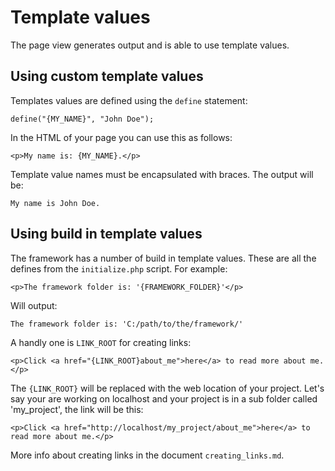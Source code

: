 # Template values

The page view generates output and is able to use template values.

## Using custom template values

Templates values are defined using the `define` statement:

```
define("{MY_NAME}", "John Doe");
```

In the HTML of your page you can use this as follows:

```
<p>My name is: {MY_NAME}.</p>
```

Template value names must be encapsulated with braces. The output will be:

```
My name is John Doe.
```

## Using build in template values

The framework has a number of build in template values.
These are all the defines from the `initialize.php` script.
For example:

```
<p>The framework folder is: '{FRAMEWORK_FOLDER}'</p>
```

Will output:

```
The framework folder is: 'C:/path/to/the/framework/'
```

A handly one is `LINK_ROOT` for creating links:

```
<p>Click <a href="{LINK_ROOT}about_me">here</a> to read more about me.</p>
```

The `{LINK_ROOT}` will be replaced with the web location of your project.
Let's say your are working on localhost and your project is in a sub folder called 'my_project',
the link will be this:

```
<p>Click <a href="http://localhost/my_project/about_me">here</a> to read more about me.</p>
```

More info about creating links in the document `creating_links.md`.
